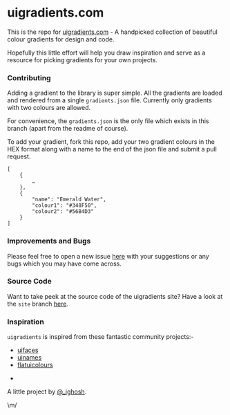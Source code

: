 # uigradients.com

This is the repo for [uigradients.com](http://uigradients.com) - A handpicked collection of beautiful colour gradients for design and code.

Hopefully this little effort will help you draw inspiration and serve as a resource for picking gradients for your own projects. 


### Contributing

Adding a gradient to the library is super simple. All the gradients are loaded and rendered from a single `gradients.json` file. Currently only gradients with two colours are allowed.

For convenience, the `gradients.json` is the only file which exists in this branch (apart from the readme of course).

To add your gradient, fork this repo, add your two gradient colours in the HEX format along with a name to the end of the json file and submit a pull request.

    [
        {
    		…
     	},
     	{
      		"name": "Emerald Water",
      		"colour1": "#348F50",
      		"colour2": "#56B4D3"
     	}
    ]


### Improvements and Bugs

Please feel free to open a new issue [here](https://github.com/Ghosh/uiGradients/issues) with your suggestions or any bugs which you may have come across.


### Source Code

Want to take peek at the source code of the uigradients site? Have a look at the `site` branch [here](https://github.com/Ghosh/uiGradients/tree/site).


### Inspiration

`uigradients` is inspired from these fantastic community projects:-

* [uifaces](http://uifaces.com/)
* [uinames](http://uinames.com/)
* [flatuicolours](http://flatuicolors.com/)

-

A little project by [@_ighosh](http://twitter.com/_ighosh).

\m/
